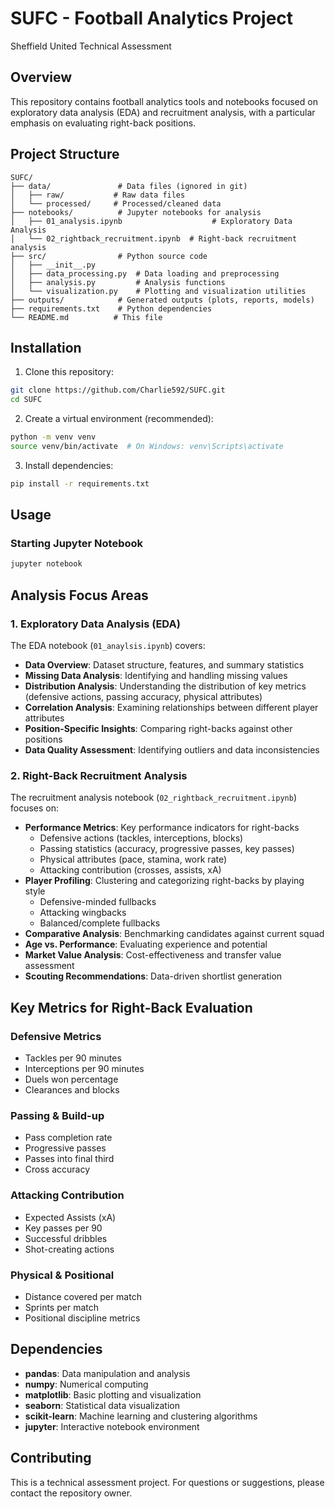 # SUFC - Football Analytics Project
Sheffield United Technical Assessment

## Overview
This repository contains football analytics tools and notebooks focused on exploratory data analysis (EDA) and recruitment analysis, with a particular emphasis on evaluating right-back positions.

## Project Structure
```
SUFC/
├── data/               # Data files (ignored in git)
│   ├── raw/           # Raw data files
│   └── processed/     # Processed/cleaned data
├── notebooks/          # Jupyter notebooks for analysis
│   ├── 01_analysis.ipynb                    # Exploratory Data Analysis
│   └── 02_rightback_recruitment.ipynb  # Right-back recruitment analysis
├── src/                # Python source code
│   ├── __init__.py
│   ├── data_processing.py  # Data loading and preprocessing
│   ├── analysis.py         # Analysis functions
│   └── visualization.py    # Plotting and visualization utilities
├── outputs/            # Generated outputs (plots, reports, models)
├── requirements.txt    # Python dependencies
└── README.md          # This file
```

## Installation

1. Clone this repository:
```bash
git clone https://github.com/Charlie592/SUFC.git
cd SUFC
```

2. Create a virtual environment (recommended):
```bash
python -m venv venv
source venv/bin/activate  # On Windows: venv\Scripts\activate
```

3. Install dependencies:
```bash
pip install -r requirements.txt
```

## Usage

### Starting Jupyter Notebook
```bash
jupyter notebook
```

## Analysis Focus Areas

### 1. Exploratory Data Analysis (EDA)
The EDA notebook (`01_anaylsis.ipynb`) covers:
- **Data Overview**: Dataset structure, features, and summary statistics
- **Missing Data Analysis**: Identifying and handling missing values
- **Distribution Analysis**: Understanding the distribution of key metrics (defensive actions, passing accuracy, physical attributes)
- **Correlation Analysis**: Examining relationships between different player attributes
- **Position-Specific Insights**: Comparing right-backs against other positions
- **Data Quality Assessment**: Identifying outliers and data inconsistencies

### 2. Right-Back Recruitment Analysis
The recruitment analysis notebook (`02_rightback_recruitment.ipynb`) focuses on:
- **Performance Metrics**: Key performance indicators for right-backs
  - Defensive actions (tackles, interceptions, blocks)
  - Passing statistics (accuracy, progressive passes, key passes)
  - Physical attributes (pace, stamina, work rate)
  - Attacking contribution (crosses, assists, xA)
- **Player Profiling**: Clustering and categorizing right-backs by playing style
  - Defensive-minded fullbacks
  - Attacking wingbacks
  - Balanced/complete fullbacks
- **Comparative Analysis**: Benchmarking candidates against current squad
- **Age vs. Performance**: Evaluating experience and potential
- **Market Value Analysis**: Cost-effectiveness and transfer value assessment
- **Scouting Recommendations**: Data-driven shortlist generation

## Key Metrics for Right-Back Evaluation

### Defensive Metrics
- Tackles per 90 minutes
- Interceptions per 90 minutes
- Duels won percentage
- Clearances and blocks

### Passing & Build-up
- Pass completion rate
- Progressive passes
- Passes into final third
- Cross accuracy

### Attacking Contribution
- Expected Assists (xA)
- Key passes per 90
- Successful dribbles
- Shot-creating actions

### Physical & Positional
- Distance covered per match
- Sprints per match
- Positional discipline metrics

## Dependencies
- **pandas**: Data manipulation and analysis
- **numpy**: Numerical computing
- **matplotlib**: Basic plotting and visualization
- **seaborn**: Statistical data visualization
- **scikit-learn**: Machine learning and clustering algorithms
- **jupyter**: Interactive notebook environment


## Contributing
This is a technical assessment project. For questions or suggestions, please contact the repository owner.
